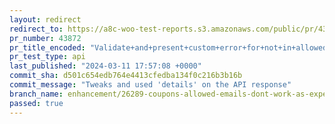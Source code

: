 ```yaml
---
layout: redirect
redirect_to: https://a8c-woo-test-reports.s3.amazonaws.com/public/pr/43872/api/index.html
pr_number: 43872
pr_title_encoded: "Validate+and+present+custom+error+for+not+in+allowed+emails+coupons"
pr_test_type: api
last_published: "2024-03-11 17:57:08 +0000"
commit_sha: d501c654edb764e4413cfedba134f0c216b3b16b
commit_message: "Tweaks and used 'details' on the API response"
branch_name: enhancement/26289-coupons-allowed-emails-dont-work-as-expected
passed: true
---
```

